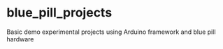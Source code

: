 # blue_pill_projects
Basic demo experimental projects using Arduino framework and blue pill hardware
